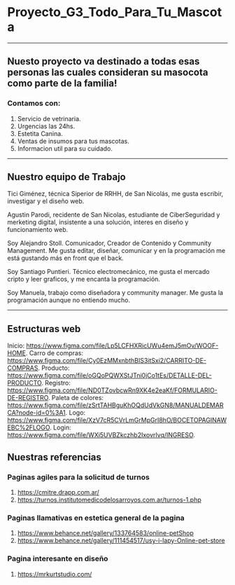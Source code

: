 # Proyecto_G3_Todo_Para_Tu_Mascota
***
## Nuesto proyecto va destinado a todas esas personas las cuales consideran su masocota como parte de la familia!

### Contamos con:

1. Servicio de vetrinaria.
2. Urgencias las 24hs.
3. Estetita Canina.
4. Ventas de insumos para tus mascotas.
5. Informacion util para su cuidado.
***
## Nuestro equipo de Trabajo
Tici Giménez, técnica Siperior de RRHH, de San Nicolás, me gusta escribir, investigar y el diseño web.

Agustin Parodi, recidente de San Nicolas, estudiante de CiberSeguridad y merketing digital, insistente a una solución, interes en diseño y funcionamiento web.

Soy Alejandro Stoll. Comunicador, Creador de Contenido y Community Management. Me gusta editar, diseñar, comunicar y en la programación me está gustando más en front que el back.

Soy Santiago Puntieri. Técnico electromecánico, me gusta el mercado cripto y leer graficos, y me encanta la programación.

Soy Manuela, trabajo como diseñadora y community manager. Me gusta la programación aunque no entiendo mucho.
***
## Estructuras web
Inicio: https://www.figma.com/file/Lp5LCFHXRicUWu4emJ5mOv/WOOF-HOME.
Carro de compras: https://www.figma.com/file/Cy0EzMMxnbthBIS3itSxi2/CARRITO-DE-COMPRAS.
Producto: https://www.figma.com/file/oGQoPQWXStJTni0jCo1tEs/DETALLE-DEL-PRODUCTO.
Registro: https://www.figma.com/file/ND0TZovbcwRn9XK4e2eaKf/FORMULARIO-DE-REGISTRO.
Paleta de colores: https://www.figma.com/file/zSrtTAHBguKhOQdUdVkGN8/MANUALDEMARCA?node-id=0%3A1.
Logo: https://www.figma.com/file/XzV7cR5CVrLmGrMpGrI8hO/BOCETOPAGINAWEBC%2FLOGO.
Login: https://www.figma.com/file/WXi5UVBZkczhb2IxovrIvq/INGRESO.


## Nuestras referencias

### Paginas agiles para la solicitud de turnos
1. https://cmitre.drapp.com.ar/
2. https://turnos.institutomedicodelosarroyos.com.ar/turnos-1.php

### Paginas llamativas en estetica general de la pagina
1. https://www.behance.net/gallery/133764583/online-petShop
2. https://www.behance.net/gallery/111454517/usy-i-lapy-Online-pet-store

### Pagina interesante en diseño
1. https://mrkurtstudio.com/
